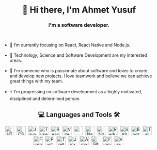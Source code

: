 <h1 align="center">👋 Hi there, I'm Ahmet Yusuf</h1>

<h3 align="center">I'm a software developer.</h3>
<br/>

<ul>
  <li>🎯 I’m currently focusing on React, React Native and Node.js.</li>
  <br/>
  <li>🔭 Technology, Science and Software Development are my interested areas.</li>
  <br/>
  <li>💞️ I'm someone who is passionate about software and loves to create and develop new projects. I love teamwork and believe we can achieve great things with my team.</li>
  <br/>
  <li>⚡ I'm progressing on software development as a highly motivated, disciplined and determined person.</li>
</ul>

<h2 align="center">💻 Languages and Tools 🛠️</h2>

<div align="center">
  <img src="https://cdn.jsdelivr.net/gh/devicons/devicon/icons/html5/html5-original.svg" alt="HTML5" width="30" height="30"/>&nbsp;
  <img src="https://cdn.jsdelivr.net/gh/devicons/devicon/icons/css3/css3-original.svg" alt="CSS3" width="30" height="30"/>&nbsp;
  <img src="https://cdn.jsdelivr.net/gh/devicons/devicon/icons/javascript/javascript-original.svg" alt="Javascript" width="30" height="30"/>&nbsp;
  <img src="https://cdn.jsdelivr.net/gh/devicons/devicon/icons/typescript/typescript-original.svg" alt="Typescript" width="30" height="30"/>&nbsp;
  <img src="https://cdn.jsdelivr.net/gh/devicons/devicon/icons/react/react-original-wordmark.svg" alt="React" width="30" height="30"/>&nbsp;
  <img src="https://cdn.jsdelivr.net/gh/devicons/devicon@latest/icons/vitejs/vitejs-original.svg" alt="Vite" width="30" height="30" />&nbsp;
  <img src="https://cdn.jsdelivr.net/gh/devicons/devicon@latest/icons/react/react-original.svg" width="30" height="30"/>&nbsp;
  <img src="https://cdn.jsdelivr.net/gh/devicons/devicon@latest/icons/nextjs/nextjs-original.svg" alt="Next.js" width="30" height="30"/>&nbsp;
  <img src="https://cdn.jsdelivr.net/gh/devicons/devicon@latest/icons/nodejs/nodejs-original.svg" alt="Node.js" width="30" height="30"/>&nbsp;
  <img src="https://cdn.jsdelivr.net/gh/devicons/devicon/icons/redux/redux-original.svg" alt="Redux" width="30" height="30"/>&nbsp;
  <img src="https://cdn.jsdelivr.net/gh/devicons/devicon/icons/sass/sass-original.svg" alt="SASS" width="30" height="30"/>&nbsp;
  <img src="https://cdn.jsdelivr.net/gh/devicons/devicon/icons/bootstrap/bootstrap-original.svg" alt="Bootstrap" width="30" height="30"/>&nbsp;
  <img src="https://cdn.jsdelivr.net/gh/devicons/devicon@latest/icons/tailwindcss/tailwindcss-original.svg" alt="Tailwind CSS" width="30" height="30"/>&nbsp;
  <img src="https://cdn.jsdelivr.net/gh/devicons/devicon@latest/icons/firebase/firebase-original.svg" alt="Firebase" width="30" height="30"/>&nbsp;
  <img src="https://cdn.jsdelivr.net/gh/devicons/devicon@latest/icons/postman/postman-original.svg" alt="Postman" width="30" height="30"/>&nbsp;
  <img src="https://cdn.jsdelivr.net/gh/devicons/devicon@latest/icons/trello/trello-original.svg" alt="Trello" width="30" height="30"/>&nbsp;
  <img src="https://cdn.jsdelivr.net/gh/devicons/devicon/icons/jira/jira-original.svg" alt="Jira" width="30" height="30"/>&nbsp;
  <img src="https://cdn.jsdelivr.net/gh/devicons/devicon@latest/icons/amazonwebservices/amazonwebservices-plain-wordmark.svg" alt="Amazon Web Services" width="30" height="30"/>&nbsp;
  <img src="https://cdn.jsdelivr.net/gh/devicons/devicon@latest/icons/git/git-original.svg" alt="Git" width="30" height="30"/>&nbsp;
  <img src="https://cdn.jsdelivr.net/gh/devicons/devicon/icons/figma/figma-original.svg" alt="Figma" width="30" height="30"/>&nbsp;
  <img src="https://cdn.jsdelivr.net/gh/devicons/devicon/icons/vscode/vscode-original.svg" alt="Visual Studio Code" width="30" height="30"/>&nbsp;
</div>
